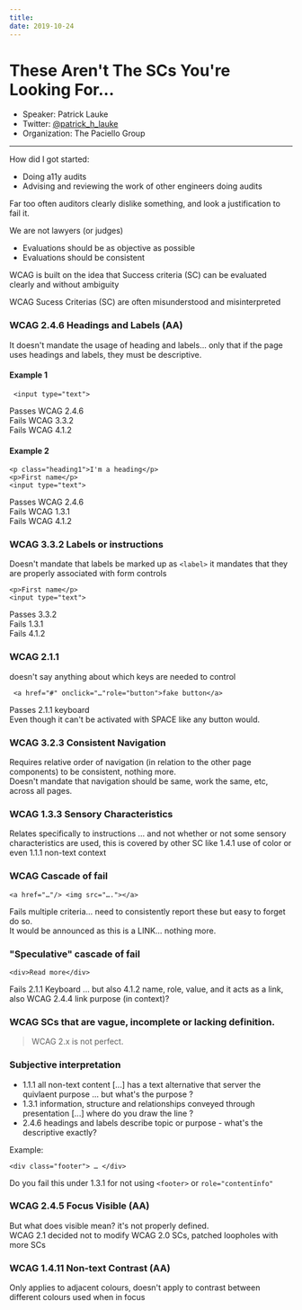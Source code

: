 ```yaml
---
title: 
date: 2019-10-24
---
```

# These Aren't The SCs You're Looking For...
- Speaker: Patrick Lauke
- Twitter: [@patrick_h_lauke](http://www.twitter.com/patrick_h_lauke)
- Organization: The Paciello Group
---

How did I got started:  
- Doing a11y audits
- Advising and reviewing the work of other engineers doing audits

Far too often auditors clearly dislike something, and look a justification to fail it.

We are not lawyers (or judges)
- Evaluations should be as objective as possible
- Evaluations should be consistent

WCAG is built on the idea that Success criteria (SC) can be evaluated clearly and without ambiguity 

WCAG Sucess Criterias (SC) are often misunderstood and misinterpreted

### WCAG 2.4.6 Headings and Labels (AA)
It doesn't mandate the usage of heading and labels… only that if the page uses headings and labels, they must be descriptive. 

#### Example 1
     <input type="text">
Passes WCAG 2.4.6  
Fails WCAG 3.3.2  
Fails WCAG 4.1.2

#### Example 2
    <p class="heading1">I'm a heading</p>
    <p>First name</p>
    <input type="text">
Passes WCAG 2.4.6  
Fails WCAG 1.3.1  
Fails WCAG 4.1.2  

### WCAG 3.3.2 Labels or instructions
Doesn't mandate that labels be marked up as `<label>` it mandates that they are properly associated with form controls

    <p>First name</p>
    <input type="text">
Passes 3.3.2  
Fails 1.3.1  
Fails 4.1.2  

### WCAG 2.1.1
doesn't say anything about which keys are needed to control 

     <a href="#" onclick="…"role="button">fake button</a>
Passes 2.1.1 keyboard  
Even though it can't be activated with SPACE like any button would.


### WCAG 3.2.3 Consistent Navigation
Requires relative order of navigation (in relation to the other page components) to be consistent, nothing more.  
Doesn't mandate that navigation should be same, work the same, etc, across all pages.

### WCAG 1.3.3 Sensory Characteristics
Relates specifically to instructions … and not whether or not some sensory characteristics are used, this is covered by other SC like 1.4.1 use of color or even 1.1.1 non-text context

### WCAG Cascade of fail
    <a href="…"/> <img src="…."></a>
Fails multiple criteria… need to consistently report these but easy to forget do so.  
It would be announced as this is a LINK… nothing more. 

### "Speculative" cascade of fail
    <div>Read more</div>
Fails 2.1.1 Keyboard ... but also 4.1.2 name, role, value, and it acts as a link, also WCAG 2.4.4 link purpose (in context)?

### WCAG SCs that are vague, incomplete or lacking definition.

> WCAG 2.x is not perfect.

### Subjective interpretation
- 1.1.1 all non-text content [...] has a text alternative that server the quivlaent purpose … but what's the purpose ? 
- 1.3.1 information, structure and relationships conveyed through presentation [...] where do you draw the line ? 
- 2.4.6 headings and labels describe topic or purpose - what's the descriptive exactly?

Example:

    <div class="footer"> … </div>
Do you fail this under 1.3.1 for not using `<footer>` or `role="contentïnfo"`



### WCAG 2.4.5 Focus Visible (AA)
But what does visible mean? it's not properly defined.  
WCAG 2.1 decided not to modify WCAG 2.0 SCs, patched loopholes with more SCs

### WCAG 1.4.11 Non-text Contrast (AA)
Only applies to adjacent colours, doesn't apply to contrast between different colours used when in focus



